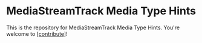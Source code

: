 # MediaStreamTrack Media Type Hints

This is the repository for MediaStreamTrack Media Type Hints. You're welcome to
[[contribute]](CONTRIBUTING.md)!
